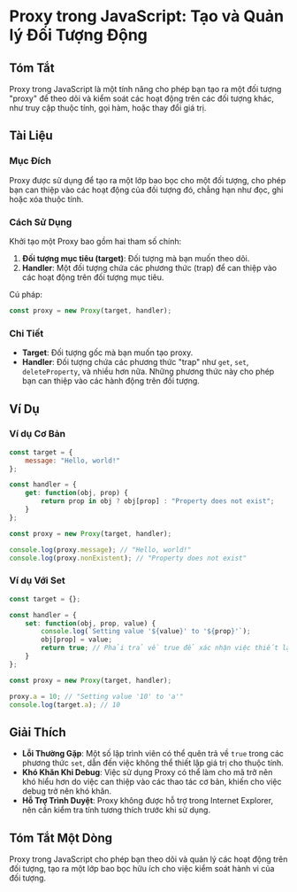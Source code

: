 <!--
Meta Description: # Proxy trong JavaScript: Tạo và Quản lý Đối Tượng Động ## Tóm Tắt Proxy trong JavaScript là một tính năng cho phép bạn tạo ra một đối tượng "proxy" đ...
Meta Keywords: proxy, đối, tượng, các, một
-->

# Proxy trong JavaScript: Tạo và Quản lý Đối Tượng Động

## Tóm Tắt
Proxy trong JavaScript là một tính năng cho phép bạn tạo ra một đối tượng "proxy" để theo dõi và kiểm soát các hoạt động trên các đối tượng khác, như truy cập thuộc tính, gọi hàm, hoặc thay đổi giá trị.

## Tài Liệu
### Mục Đích
Proxy được sử dụng để tạo ra một lớp bao bọc cho một đối tượng, cho phép bạn can thiệp vào các hoạt động của đối tượng đó, chẳng hạn như đọc, ghi hoặc xóa thuộc tính.

### Cách Sử Dụng
Khởi tạo một Proxy bao gồm hai tham số chính:
1. **Đối tượng mục tiêu (target)**: Đối tượng mà bạn muốn theo dõi.
2. **Handler**: Một đối tượng chứa các phương thức (trap) để can thiệp vào các hoạt động trên đối tượng mục tiêu.

Cú pháp:
```javascript
const proxy = new Proxy(target, handler);
```

### Chi Tiết
- **Target**: Đối tượng gốc mà bạn muốn tạo proxy.
- **Handler**: Đối tượng chứa các phương thức "trap" như `get`, `set`, `deleteProperty`, và nhiều hơn nữa. Những phương thức này cho phép bạn can thiệp vào các hành động trên đối tượng.

## Ví Dụ
### Ví dụ Cơ Bản
```javascript
const target = {
    message: "Hello, world!"
};

const handler = {
    get: function(obj, prop) {
        return prop in obj ? obj[prop] : "Property does not exist";
    }
};

const proxy = new Proxy(target, handler);

console.log(proxy.message); // "Hello, world!"
console.log(proxy.nonExistent); // "Property does not exist"
```

### Ví dụ Với Set
```javascript
const target = {};

const handler = {
    set: function(obj, prop, value) {
        console.log(`Setting value '${value}' to '${prop}'`);
        obj[prop] = value;
        return true; // Phải trả về true để xác nhận việc thiết lập
    }
};

const proxy = new Proxy(target, handler);

proxy.a = 10; // "Setting value '10' to 'a'"
console.log(target.a); // 10
```

## Giải Thích
- **Lỗi Thường Gặp**: Một số lập trình viên có thể quên trả về `true` trong các phương thức `set`, dẫn đến việc không thể thiết lập giá trị cho thuộc tính.
- **Khó Khăn Khi Debug**: Việc sử dụng Proxy có thể làm cho mã trở nên khó hiểu hơn do việc can thiệp vào các thao tác cơ bản, khiến cho việc debug trở nên khó khăn.
- **Hỗ Trợ Trình Duyệt**: Proxy không được hỗ trợ trong Internet Explorer, nên cần kiểm tra tính tương thích trước khi sử dụng.

## Tóm Tắt Một Dòng
Proxy trong JavaScript cho phép bạn theo dõi và quản lý các hoạt động trên đối tượng, tạo ra một lớp bao bọc hữu ích cho việc kiểm soát hành vi của đối tượng.
